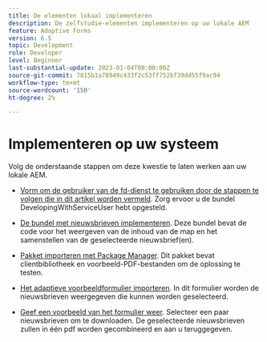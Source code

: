 ```yaml
---
title: De elementen lokaal implementeren
description: De zelfstudie-elementen implementeren op uw lokale AEM
feature: Adaptive Forms
version: 6.5
topic: Development
role: Developer
level: Beginner
last-substantial-update: 2023-01-04T00:00:00Z
source-git-commit: 7815b1a78949c433f2c53ff752bf39dd55f9ac94
workflow-type: tm+mt
source-wordcount: '150'
ht-degree: 2%

---
```


# Implementeren op uw systeem

Volg de onderstaande stappen om deze kwestie te laten werken aan uw lokale AEM.

* [Vorm om de gebruiker van de fd-dienst te gebruiken door de stappen te volgen die in dit artikel worden vermeld](https://experienceleague.adobe.com/docs/experience-manager-learn/forms/adaptive-forms/service-user-tutorial-develop.html?lang=en). Zorg ervoor u de bundel DevelopingWithServiceUser hebt opgesteld.

* [De bundel met nieuwsbrieven implementeren](assets/Newsletters.core-1.0.0-SNAPSHOT.jar). Deze bundel bevat de code voor het weergeven van de inhoud van de map en het samenstellen van de geselecteerde nieuwsbrief(en).

* [Pakket importeren met Package Manager](assets/newsletter.zip). Dit pakket bevat clientbibliotheek en voorbeeld-PDF-bestanden om de oplossing te testen.

* [Het adaptieve voorbeeldformulier importeren](assets/sample-adaptive-form.zip). In dit formulier worden de nieuwsbrieven weergegeven die kunnen worden geselecteerd.

* [Geef een voorbeeld van het formulier weer](http://localhost:4502/content/dam/formsanddocuments/downloadarchivednewsletters/jcr:content?wcmmode=disabled).
Selecteer een paar nieuwsbrieven om te downloaden. De geselecteerde nieuwsbrieven zullen in één pdf worden gecombineerd en aan u teruggegeven.




